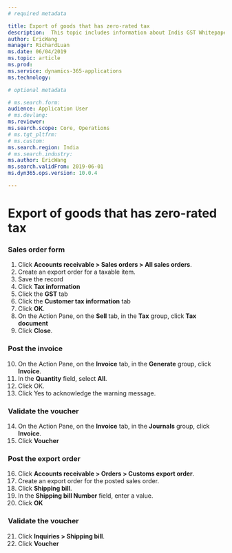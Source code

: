 ```yaml
---
# required metadata

title: Export of goods that has zero-rated tax
description:  This topic includes information about Indis GST Whitepaper in Microsoft Dynamics 365 for Finance and Operations.
author: EricWang
manager: RichardLuan
ms.date: 06/04/2019
ms.topic: article
ms.prod: 
ms.service: dynamics-365-applications
ms.technology: 

# optional metadata

# ms.search.form: 
audience: Application User
# ms.devlang: 
ms.reviewer: 
ms.search.scope: Core, Operations
# ms.tgt_pltfrm: 
# ms.custom: 
ms.search.region: India
# ms.search.industry: 
ms.author: EricWang
ms.search.validFrom: 2019-06-01
ms.dyn365.ops.version: 10.0.4

---
```


# Export of goods that has zero-rated tax

### Sales order form

1. Click **Accounts receivable > Sales orders > All sales orders**.
2. Create an export order for a taxable item.
3. Save the record
4. Click **Tax information**
5. Click the **GST** tab
6. Click the **Customer tax information** tab
7. Click **OK**.
8. On the Action Pane, on the **Sell** tab, in the **Tax** group, click **Tax document**
9. Click **Close**.

### Post the invoice

10. On the Action Pane, on the **Invoice** tab, in the **Generate** group, click **Invoice**.
11. In the **Quantity** field, select **All**.
12. Click OK.
13. Click Yes to acknowledge the warning message.

### Validate the voucher

14. On the Action Pane, on the **Invoice** tab, in the **Journals** group, click **Invoice**.
15. Click **Voucher**

### Post the export order

16. Click **Accounts receivable > Orders > Customs export order**.
17. Create an export order for the posted sales order.
18. Click **Shipping bill**.
19. In the **Shipping bill Number** field, enter a value.
20. Click **OK**

### Validate the voucher

21. Click **Inquiries > Shipping bill**.
22. Click **Voucher**
